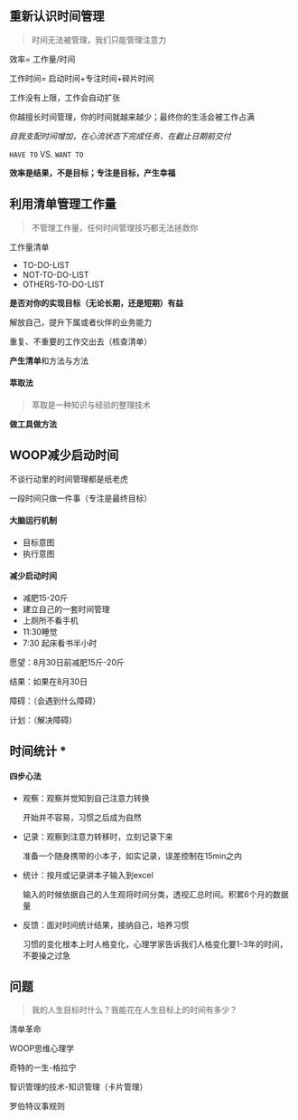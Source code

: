## 重新认识时间管理

> 时间无法被管理，我们只能管理注意力

效率= 工作量/时间

工作时间= 启动时间+专注时间+碎片时间

工作没有上限，工作会自动扩张

你越擅长时间管理，你的时间就越来越少；最终你的生活会被工作占满

*自我支配时间增加，在心流状态下完成任务，在截止日期前交付*

`HAVE TO`  VS.  `WANT TO`

**效率是结果，不是目标；专注是目标，产生幸福**



## 利用清单管理工作量

> 不管理工作量，任何时间管理技巧都无法拯救你

工作量清单

- TO-DO-LIST
- NOT-TO-DO-LIST
- OTHERS-TO-DO-LIST

**是否对你的实现目标（无论长期，还是短期）有益**

解放自己，提升下属或者伙伴的业务能力

重复、不重要的工作交出去（核查清单）

**产生清单**和方法与方法

#### 萃取法

> 萃取是一种知识与经验的整理技术

**做工具做方法**

## WOOP减少启动时间

不谈行动里的时间管理都是纸老虎

一段时间只做一件事（专注是最终目标）

#### 大脑运行机制

- 目标意图
- 执行意图 

#### 减少启动时间

- 减肥15-20斤
- 建立自己的一套时间管理
- 上厕所不看手机
- 11:30睡觉
- 7:30 起床看书半小时

愿望：8月30日前减肥15斤-20斤

结果：如果在8月30日

障碍：（会遇到什么障碍）

计划：（解决障碍）

## 时间统计 * 

#### 四步心法

- 观察：观察并觉知到自己注意力转换

  开始并不容易，习惯之后成为自然

- 记录：观察到注意力转移时，立刻记录下来

  准备一个随身携带的小本子，如实记录，误差控制在15min之内

- 统计：按月或记录讲本子输入到excel

  输入的时候依据自己的人生观将时间分类，透视汇总时间。积累6个月的数据量

- 反馈：面对时间统计结果，接纳自己，培养习惯

  习惯的变化根本上时人格变化，心理学家告诉我们人格变化要1-3年的时间，不要操之过急

  

  

## 问题

> 我的人生目标时什么？我能花在人生目标上的时间有多少？

清单革命

WOOP思维心理学

奇特的一生-格拉宁

智识管理的技术-知识管理（卡片管理）

罗伯特议事规则